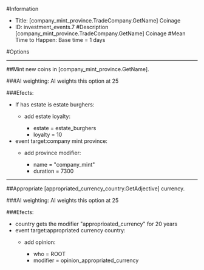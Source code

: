 #Information
 - Title: [company_mint_province.TradeCompany.GetName] Coinage
 - ID: investment_events.7
#Description
[company_mint_province.TradeCompany.GetName] Coinage
#Mean Time to Happen:
Base time = 1 days

#Options

___
##Mint new coins in [company_mint_province.GetName].

###AI weighting:
AI weights this option at 25


###Efects:<ul><li>If has estate is estate burghers:</li><ul><li>add estate loyalty:</li><ul><li>estate = estate_burghers</li><li>loyalty = 10</li></ul></ul><li>event target:company mint province:</li><ul><li>add province modifier:</li><ul><li>name = "company_mint"</li><li>duration = 7300</li></ul></ul></ul>

___
##Appropriate [appropriated_currency_country.GetAdjective] currency.

###AI weighting:
AI weights this option at 25


###Efects:<ul><li>country gets the modifier "approprioated_currency" for 20 years</li><li>event target:appropriated currency country:</li><ul><li>add opinion:</li><ul><li>who = ROOT</li><li>modifier = opinion_appropriated_currency</li></ul></ul></ul>

